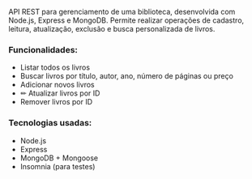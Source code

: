 API REST para gerenciamento de uma biblioteca, desenvolvida com Node.js, Express e MongoDB. Permite realizar operações de cadastro, leitura, atualização, exclusão e busca personalizada de livros.

### Funcionalidades:
-  Listar todos os livros
-  Buscar livros por título, autor, ano, número de páginas ou preço
-  Adicionar novos livros
- ✏ Atualizar livros por ID
-  Remover livros por ID

### Tecnologias usadas:
- Node.js
- Express
- MongoDB + Mongoose
- Insomnia (para testes)
